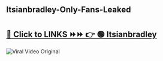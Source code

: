 
 ## Itsianbradley-Only-Fans-Leaked

# <h2><a href="https://clipsfans.com/Itsianbradley&ref=git">🔗 Click to LINKS ⏩⏩ 👉 🟢 Itsianbradley </a></h2>

<a href="https://clipsfans.com/Itsianbradley&ref=git" rel="nofollow" data-target="animated-image.originalLink"><img src="https://i.ibb.co.com/xMMVF88/686577567.gif" alt="Viral Video Original" style="max-width: 100%; display: inline-block;" data-target="animated-image.originalImage"></a>
